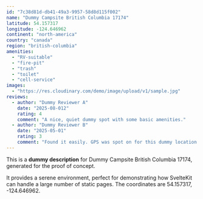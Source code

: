```yaml
---
id: "7c38d81d-db41-49a3-9957-58d8d115f002"
name: "Dummy Campsite British Columbia 17174"
latitude: 54.157317
longitude: -124.646962
continent: "north-america"
country: "canada"
region: "british-columbia"
amenities:
  - "RV-suitable"
  - "fire-pit"
  - "trash"
  - "toilet"
  - "cell-service"
images:
  - "https://res.cloudinary.com/demo/image/upload/v1/sample.jpg"
reviews:
  - author: "Dummy Reviewer A"
    date: "2025-08-012"
    rating: 4
    comment: "A nice, quiet dummy spot with some basic amenities."
  - author: "Dummy Reviewer B"
    date: "2025-05-01"
    rating: 3
    comment: "Found it easily. GPS was spot on for this dummy location."
---
```


This is a **dummy description** for Dummy Campsite British Columbia 17174, generated for the proof of concept.

It provides a serene environment, perfect for demonstrating how SvelteKit can handle a large number of static pages. The coordinates are 54.157317, -124.646962.

